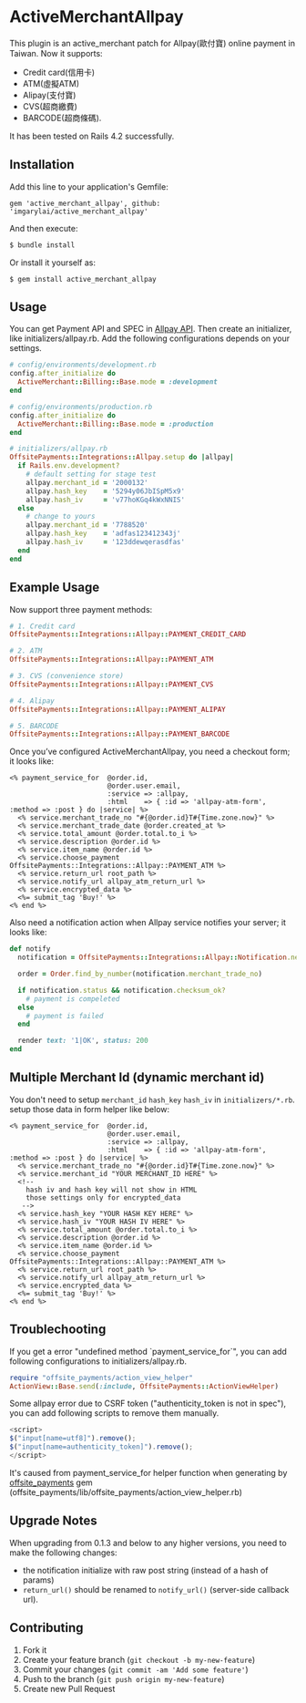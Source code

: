 # ActiveMerchantAllpay

This plugin is an active_merchant patch for Allpay(歐付寶) online payment in Taiwan.
Now it supports:
 - Credit card(信用卡)
 - ATM(虛擬ATM)
 - Alipay(支付寶)
 - CVS(超商繳費)
 - BARCODE(超商條碼).

It has been tested on Rails 4.2 successfully.

## Installation

Add this line to your application's Gemfile:
``` Gemfile
gem 'active_merchant_allpay', github: 'imgarylai/active_merchant_allpay'
```
And then execute:
```sh
$ bundle install
```
Or install it yourself as:
```
$ gem install active_merchant_allpay
```

## Usage

You can get Payment API and SPEC in [Allpay API](https://www.allpay.com.tw/Service/API_Help).
Then create an initializer, like initializers/allpay.rb. Add the following configurations depends on your settings.

``` ruby
# config/environments/development.rb
config.after_initialize do
  ActiveMerchant::Billing::Base.mode = :development
end

# config/environments/production.rb
config.after_initialize do
  ActiveMerchant::Billing::Base.mode = :production
end

```

``` ruby
# initializers/allpay.rb
OffsitePayments::Integrations::Allpay.setup do |allpay|
  if Rails.env.development?
    # default setting for stage test
    allpay.merchant_id = '2000132'
    allpay.hash_key    = '5294y06JbISpM5x9'
    allpay.hash_iv     = 'v77hoKGq4kWxNNIS'
  else
    # change to yours
    allpay.merchant_id = '7788520'
    allpay.hash_key    = 'adfas123412343j'
    allpay.hash_iv     = '123ddewqerasdfas'
  end
end
```


## Example Usage

Now support three payment methods:

``` rb
# 1. Credit card
OffsitePayments::Integrations::Allpay::PAYMENT_CREDIT_CARD

# 2. ATM
OffsitePayments::Integrations::Allpay::PAYMENT_ATM

# 3. CVS (convenience store)
OffsitePayments::Integrations::Allpay::PAYMENT_CVS

# 4. Alipay
OffsitePayments::Integrations::Allpay::PAYMENT_ALIPAY

# 5. BARCODE
OffsitePayments::Integrations::Allpay::PAYMENT_BARCODE
```

Once you’ve configured ActiveMerchantAllpay, you need a checkout form; it looks like:

``` erb
<% payment_service_for  @order.id,
                        @order.user.email,
                        :service => :allpay,
                        :html    => { :id => 'allpay-atm-form', :method => :post } do |service| %>
  <% service.merchant_trade_no "#{@order.id}T#{Time.zone.now}" %>
  <% service.merchant_trade_date @order.created_at %>
  <% service.total_amount @order.total.to_i %>
  <% service.description @order.id %>
  <% service.item_name @order.id %>
  <% service.choose_payment OffsitePayments::Integrations::Allpay::PAYMENT_ATM %>
  <% service.return_url root_path %>
  <% service.notify_url allpay_atm_return_url %>
  <% service.encrypted_data %>
  <%= submit_tag 'Buy!' %>
<% end %>
```

Also need a notification action when Allpay service notifies your server; it looks like:

``` ruby
def notify
  notification = OffsitePayments::Integrations::Allpay::Notification.new(request.raw_post)

  order = Order.find_by_number(notification.merchant_trade_no)

  if notification.status && notification.checksum_ok?
    # payment is compeleted
  else
    # payment is failed
  end

  render text: '1|OK', status: 200
end
```

## Multiple Merchant Id (dynamic merchant id)

You don't need to setup `merchant_id` `hash_key` `hash_iv` in `initializers/*.rb`. setup those data in form helper like below:

``` erb
<% payment_service_for  @order.id,
                        @order.user.email,
                        :service => :allpay,
                        :html    => { :id => 'allpay-atm-form', :method => :post } do |service| %>
  <% service.merchant_trade_no "#{@order.id}T#{Time.zone.now}" %>
  <% service.merchant_id "YOUR MERCHANT_ID HERE" %>
  <!--
    hash iv and hash key will not show in HTML
    those settings only for encrypted_data
   -->
  <% service.hash_key "YOUR HASH KEY HERE" %>
  <% service.hash_iv "YOUR HASH IV HERE" %>
  <% service.total_amount @order.total.to_i %>
  <% service.description @order.id %>
  <% service.item_name @order.id %>
  <% service.choose_payment OffsitePayments::Integrations::Allpay::PAYMENT_ATM %>
  <% service.return_url root_path %>
  <% service.notify_url allpay_atm_return_url %>
  <% service.encrypted_data %>
  <%= submit_tag 'Buy!' %>
<% end %>
```

## Troublechooting
If you get a error "undefined method \`payment\_service\_for\`", you can add following configurations to initializers/allpay.rb.
``` ruby
require "offsite_payments/action_view_helper"
ActionView::Base.send(:include, OffsitePayments::ActionViewHelper)
```

Some allpay error due to CSRF token ("authenticity_token is not in spec"), you can add following scripts to remove them manually.

``` js
<script>
$("input[name=utf8]").remove();
$("input[name=authenticity_token]").remove();
</script>
```

It's caused from payment\_service\_for helper function when generating by [offsite_payments](https://github.com/Shopify/offsite_payments) gem (offsite\_payments/lib/offsite\_payments/action\_view\_helper.rb)

## Upgrade Notes

When upgrading from 0.1.3 and below to any higher versions, you need to make the following changes:

- the notification initialize with raw post string (instead of a hash of params)
- `return_url()` should be renamed to `notify_url()` (server-side callback url).

## Contributing

1. Fork it
2. Create your feature branch (`git checkout -b my-new-feature`)
3. Commit your changes (`git commit -am 'Add some feature'`)
4. Push to the branch (`git push origin my-new-feature`)
5. Create new Pull Request

